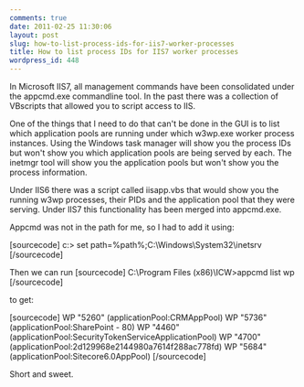 ```yaml
---
comments: true
date: 2011-02-25 11:30:06
layout: post
slug: how-to-list-process-ids-for-iis7-worker-processes
title: How to list process IDs for IIS7 worker processes
wordpress_id: 448
---
```


In Microsoft IIS7, all management commands have been consolidated under the appcmd.exe commandline tool. In the past there was a collection of VBscripts that allowed you to script access to IIS.

One of the things that I need to do that can't be done in the GUI is to list which application pools are running under which w3wp.exe worker process instances. Using the Windows task manager will show you the process IDs but won't show you which application pools are being served by each. The inetmgr tool will show you the application pools but won't show you the process information.

Under IIS6 there was a script called iisapp.vbs that would show you the running w3wp processes, their PIDs and the application pool that they were serving. Under IIS7 this functionality has been merged into appcmd.exe.

Appcmd was not in the path for me, so I had to add it using:

[sourcecode]
c:\> set path=%path%;C:\Windows\System32\inetsrv
[/sourcecode]

Then we can run
[sourcecode]
C:\Program Files (x86)\ICW>appcmd list wp
[/sourcecode]

to get:

[sourcecode]
WP "5260" (applicationPool:CRMAppPool)
WP "5736" (applicationPool:SharePoint - 80)
WP "4460" (applicationPool:SecurityTokenServiceApplicationPool)
WP "4700" (applicationPool:2d129968e2144980a7614f288ac778fd)
WP "5684" (applicationPool:Sitecore6.0AppPool)
[/sourcecode]

Short and sweet.
